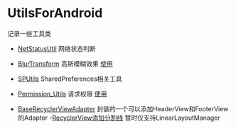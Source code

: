 # UtilsForAndroid
记录一些工具类
- [NetStatusUtil](https://github.com/fr1014/UtilsForAndroid/blob/master/NetStatusUtil.java)    网络状态判断

- [BlurTransform](https://github.com/fr1014/UtilsForAndroid/blob/master/%E9%AB%98%E6%96%AF%E6%A8%A1%E7%B3%8A/BlurTransform.java)    高斯模糊效果 [使用](https://github.com/fr1014/UtilsForAndroid/blob/master/%E9%AB%98%E6%96%AF%E6%A8%A1%E7%B3%8A/BlurTransform%E4%BD%BF%E7%94%A8)

- [SPUtils](https://github.com/fr1014/UtilsForAndroid/blob/master/SharedPreferences/SPUtils.java)    SharedPreferences相关工具

- [Permission_Utils](https://github.com/fr1014/UtilsForAndroid/tree/master/permission_utils) 请求权限 [使用](https://github.com/fr1014/UtilsForAndroid/blob/master/permission_utils/permission_utils%E4%BD%BF%E7%94%A8.md)
- [BaseRecyclerViewAdapter](https://github.com/fr1014/UtilsForAndroid/blob/master/RecyclerView/BaseRecyclerViewAdapter) 封装的一个可以添加HeaderView和FooterView的Adapter
-[RecyclerView添加分割线](https://github.com/fr1014/UtilsForAndroid/blob/master/RecyclerView/CustomItemDecoration) 暂时仅支持LinearLayoutManager
